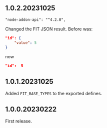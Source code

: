 ## 1.0.2.20231025

    "node-addon-api": "^4.2.0",

Changed the FIT JSON result.
Before was:

```json
"id": {
    "value": 5
}
```

now

```json
"id":  5
```

## 1.0.1.20231025

Added `FIT_BASE_TYPES` to the exported defines.

## 1.0.0.20230222

First release.
